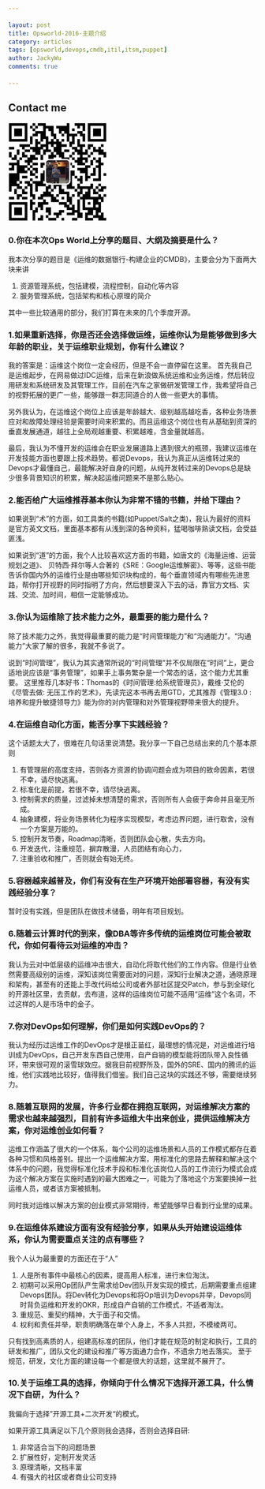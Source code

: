 ```yaml
---

layout: post
title: Opsworld-2016-主题介绍
category: articles
tags: [opsworld,devops,cmdb,itil,itsm,puppet]
author: JackyWu
comments: true

---
```


## Contact me

![](/images/weixin-pic-jackywu.jpg)

### 0.你在本次Ops World上分享的题目、大纲及摘要是什么？

我本次分享的题目是《运维的数据银行-构建企业的CMDB》，主要会分为下面两大块来讲

1. 资源管理系统，包括建模，流程控制，自动化等内容
1. 服务管理系统，包括架构和核心原理的简介

其中一些比较通用的部分，我们打算在未来的几个季度开源。

### 1.如果重新选择，你是否还会选择做运维，运维你认为是能够做到多大年龄的职业，关于运维职业规划，你有什么建议？

我的答案是：运维这个岗位一定会经历，但是不会一直停留在这里。
首先我自己是运维起步，在网易做过IDC运维，后来在新浪做系统运维和业务运维，然后转应用研发和系统研发及其管理工作，目前在汽车之家做研发管理工作，我希望将自己的视野拓展的更广一些，能够跟一群志同道合的人做一些更大的事情。

另外我认为，在运维这个岗位上应该是年龄越大、级别越高越吃香，各种业务场景应对和故障处理经验是需要时间来积累的。而且运维这个岗位也有从基础到资深的垂直发展通道，越往上全局观越重要、积累越难，含金量就越高。

最后，我认为不懂开发的运维会在职业发展道路上遇到很大的瓶颈，我建议运维在开发技能方面也要跟上技术趋势。都说Devops，我认为真正从运维转过来的Devops才最懂自己，最能解决好自身的问题，从纯开发转过来的Devops总是缺少很多背景知识的积累，解决起运维问题来不是那么贴心。

### 2.能否给广大运维推荐基本你认为非常不错的书籍，并给下理由？

如果说到“术”的方面，如工具类的书籍(如Puppet/Salt之类)，我认为最好的资料是官方英文文档，里面基本都有从浅到深的各种资料，猛喝咖啡熟读文档，会受益匪浅。

如果说到“道”的方面，我个人比较喜欢这方面的书籍，如唐文的《海量运维、运营规划之道》、 贝特西·拜尔等人合著的《SRE：Google运维解密》、等等，这些书能告诉你国内外的运维行业是由哪些知识块构成的，每个垂直领域内有哪些先进思路，帮你打开视野的同时指明了方向，然后想要深入下去的话，靠官方文档、实践、交流、加时间，相信一定能够成功。

### 3.你认为运维除了技术能力之外，最重要的能力是什么？

除了技术能力之外，我觉得最重要的能力是“时间管理能力”和“沟通能力”。“沟通能力”大家了解的很多，我就不多说了。

说到“时间管理”，我认为其实通常所说的“时间管理”并不仅局限在“时间”上，更合适地说应该是“事务管理”，如果手上事务繁杂是一个常态的话，这个能力尤其重要。
这里推荐几本好书：Thomas的《时间管理:给系统管理员》，戴维·艾伦的《尽管去做: 无压工作的艺术》，先读完这本书再去用GTD，尤其推荐《管理3.0 : 培养和提升敏捷领导力》能为你的对内管理和对外管理视野带来很大的提升。

### 4.在运维自动化方面，能否分享下实践经验？

这个话题太大了，很难在几句话里说清楚。我分享一下自己总结出来的几个基本原则

1. 有管理层的高度支持，否则各方资源的协调问题会成为项目的致命因素，若很不幸，请尽快逃离。
1. 标准化是前提，若很不幸，请尽快逃离。
1. 控制需求的质量，过滤掉未想清楚的需求，否则所有人会疲于奔命并且毫无所成。
1. 抽象建模，将业务场景转化为程序实现模型，考虑边界问题，进行取舍，没有一个方案是万能的。
1. 控制开发节奏，Roadmap清晰，否则团队会心散，失去方向。
1. 开发迭代，注重规范，摒弃散漫，人员团结有向心力，
1. 注重验收和推广，否则就会有始无终。


### 5.容器越来越普及，你们有没有在生产环境开始部署容器，有没有实践经验分享？

暂时没有实践，但是团队在做技术储备，明年有项目规划。

### 6.随着云计算时代的到来，像DBA等许多传统的运维岗位可能会被取代，你如何看待云对运维的冲击？

我认为云对中低层级的运维冲击很大，自动化将取代他们的工作内容。但是行业依然需要高级别的运维，深知该岗位需要面对的问题，深知行业解决之道，通晓原理和架构，甚至有的还能上手改代码给公司或者外部社区提交Patch，参与到全球化的开源社区里，去贡献，去布道，这样的运维岗位可能不适用“运维”这个名词，不过这样的人是市场中的金子。

### 7.你对DevOps如何理解，你们是如何实践DevOps的？

我认为经历过运维工作的DevOps才是根正苗红，最理想的情况是，对运维进行培训成为DevOps，自己开发东西自己使用，自产自销的模型能将团队带入良性循环，带来很可观的滚雪球效应。据我目前视野所及，国外的SRE、国内的腾讯的运维，他们实践地比较好，值得我们借鉴。我们自己这块的实践还不够，需要继续努力。

### 8.随着互联网的发展，许多行业都在拥抱互联网，对运维解决方案的需求也越来越强烈，目前有许多运维大牛出来创业，提供运维解决方案，你对运维创业如何看？

运维工作涵盖了很大的一个体系，每个公司的运维场景和人员的工作模式都存在着各种习惯和风格差别。提出一个运维解决方案，用标准化的思路去解释和解决这个体系中的问题，我觉得标准化技术手段和标准化该岗位人员的工作流行为模式会成为这个解决方案在实施时遇到的最大困难之一，可能为了落地这个方案要换掉一批运维人员，或者该方案被抵制。

同时我对运维以解决方案的创业模式非常期待，希望能够早日看到行业里的成果。

### 9.在运维体系建设方面有没有经验分享，如果从头开始建设运维体系，你认为需要重点关注的点有哪些？

我个人认为最重要的方面还在于“人”

1. 人是所有事件中最核心的因素，提高用人标准，进行末位淘汰。
1. 初期可以采用Op团队产生需求给Dev团队开发实现的模式，后期需要重点组建Devops团队。将Dev转化为Devops和将Op培训为Devops并举，Devops同时背负运维和开发的OKR，形成自产自销的工作模式，不适者淘汰。
1. 重规范、重契约精神，大于面子和交情。
1. 权利和责任并举，职责明确落在单个人身上，不多人共担，不模棱两可。

只有找到高素质的人，组建高标准的团队，他们才能在规范的制定和执行，工具的研发和推广，团队文化的建设和推广等方面通力合作，不遗余力地去落实。
至于规范，研发，文化方面的建设每一个都是很大的话题，这里就不展开了。

### 10.关于运维工具的选择，你倾向于什么情况下选择开源工具，什么情况下自研，为什么？

我偏向于选择”开源工具+二次开发“的模式。

如果开源工具满足以下几个原则我会选择，否则会选择自研:

1. 非常适合当下的问题场景
1. 扩展性好，定制开发灵活
1. 原理清晰，文档丰富
1. 有强大的社区或者商业公司支持

